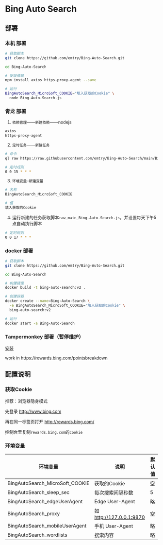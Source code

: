 # Bing Auto Search

## 部署

### 本机 部署

```bash
# 获取脚本
git clone https://github.com/emtry/Bing-Auto-Search.git

cd Bing-Auto-Search

# 安装依赖
npm install axios https-proxy-agent --save

# 运行
BingAutoSearch_MicroSoft_COOKIE="填入获取的Cookie" \
  node Bing-Auto-Search.js
```

### 青龙 部署

1. `依赖管理`——`新建依赖`——nodejs

```bash
axios
https-proxy-agent
```

2. `定时任务`——`新建任务`

```bash
# 命令
ql raw https://raw.githubusercontent.com/emtry/Bing-Auto-Search/main/Bing-Auto-Search.js

# 定时规则
0 0 15 * * *
```

3. `环境变量`–`新建变量`

```bash
# 名称
BingAutoSearch_MicroSoft_COOKIE

# 值
填入获取的Cookie
```

4. 运行新建的任务获取脚本`raw_main_Bing-Auto-Search.js`，并设置每天下午5点自动执行脚本
```bash
# 定时规则
0 0 17 * * *
```


### docker 部署

```bash
# 获取脚本
git clone https://github.com/emtry/Bing-Auto-Search.git

cd Bing-Auto-Search

# 构建镜像
docker build -t bing-auto-search:v2 .

# 创建容器
docker create --name=Bing-Auto-Search \
  -e BingAutoSearch_MicroSoft_COOKIE="填入获取的Cookie" \
  bing-auto-search:v2

# 运行
docker start -a Bing-Auto-Search
```

### Tampermonkey 部署（暂停维护）

[安装](https://github.com/emtry/Bing-Auto-Search/raw/main/Bing%20Auto%20Search.user.js)

work in https://rewards.bing.com/pointsbreakdown


## 配置说明

### 获取Cookie

推荐：浏览器隐身模式

先登录 http://www.bing.com

再在同一标签页打开 http://rewards.bing.com/

控制台里复制`rewards.bing.com`的`cookie`


### 环境变量

| 环境变量 | 说明 | 默认值 |
| ---------- | -------------- | -------------- |
| BingAutoSearch_MicroSoft_COOKIE | 获取的Cookie | 空 |
| BingAutoSearch_sleep_sec | 每次搜索间隔秒数 | 5 |
| BingAutoSearch_edgeUserAgent   | Edge User-Agent | 略 |
| BingAutoSearch_proxy   | 如 http://127.0.0.1:9870 | 空 |
| BingAutoSearch_mobileUserAgent   | 手机 User-Agent | 略 |
| BingAutoSearch_wordlists | 搜索内容 | 略 |
